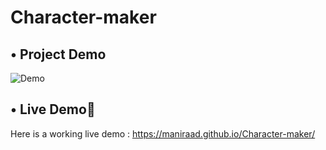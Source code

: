 <h1>Character-maker</h1>

## • Project Demo

![Demo](Demo.png)

## • Live Demo🤘
Here is a working live demo :  https://maniraad.github.io/Character-maker/


